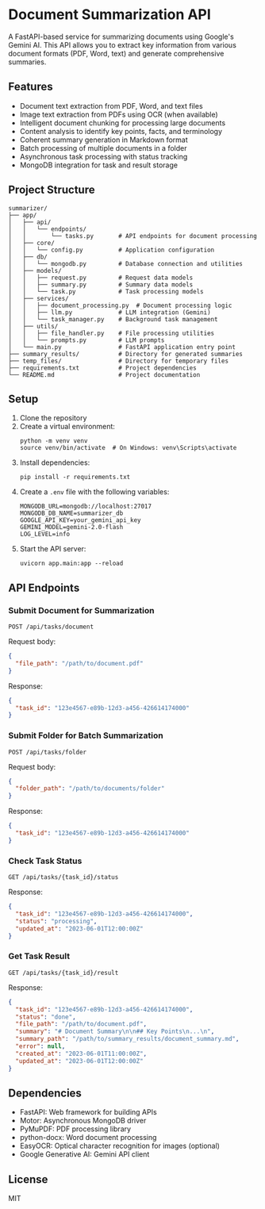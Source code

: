 # Document Summarization API

A FastAPI-based service for summarizing documents using Google's Gemini AI. This API allows you to extract key information from various document formats (PDF, Word, text) and generate comprehensive summaries.

## Features

- Document text extraction from PDF, Word, and text files
- Image text extraction from PDFs using OCR (when available)
- Intelligent document chunking for processing large documents
- Content analysis to identify key points, facts, and terminology
- Coherent summary generation in Markdown format
- Batch processing of multiple documents in a folder
- Asynchronous task processing with status tracking
- MongoDB integration for task and result storage

## Project Structure

```
summarizer/
├── app/
│   ├── api/
│   │   └── endpoints/
│   │       └── tasks.py       # API endpoints for document processing
│   ├── core/
│   │   └── config.py          # Application configuration
│   ├── db/
│   │   └── mongodb.py         # Database connection and utilities
│   ├── models/
│   │   ├── request.py         # Request data models
│   │   ├── summary.py         # Summary data models
│   │   └── task.py            # Task processing models
│   ├── services/
│   │   ├── document_processing.py  # Document processing logic
│   │   ├── llm.py             # LLM integration (Gemini)
│   │   └── task_manager.py    # Background task management
│   ├── utils/
│   │   ├── file_handler.py    # File processing utilities
│   │   └── prompts.py         # LLM prompts
│   └── main.py                # FastAPI application entry point
├── summary_results/           # Directory for generated summaries
├── temp_files/                # Directory for temporary files
├── requirements.txt           # Project dependencies
└── README.md                  # Project documentation
```

## Setup

1. Clone the repository
2. Create a virtual environment:
   ```
   python -m venv venv
   source venv/bin/activate  # On Windows: venv\Scripts\activate
   ```
3. Install dependencies:
   ```
   pip install -r requirements.txt
   ```
4. Create a `.env` file with the following variables:
   ```
   MONGODB_URL=mongodb://localhost:27017
   MONGODB_DB_NAME=summarizer_db
   GOOGLE_API_KEY=your_gemini_api_key
   GEMINI_MODEL=gemini-2.0-flash
   LOG_LEVEL=info
   ```
5. Start the API server:
   ```
   uvicorn app.main:app --reload
   ```

## API Endpoints

### Submit Document for Summarization

```
POST /api/tasks/document
```

Request body:
```json
{
  "file_path": "/path/to/document.pdf"
}
```

Response:
```json
{
  "task_id": "123e4567-e89b-12d3-a456-426614174000"
}
```

### Submit Folder for Batch Summarization

```
POST /api/tasks/folder
```

Request body:
```json
{
  "folder_path": "/path/to/documents/folder"
}
```

Response:
```json
{
  "task_id": "123e4567-e89b-12d3-a456-426614174000"
}
```

### Check Task Status

```
GET /api/tasks/{task_id}/status
```

Response:
```json
{
  "task_id": "123e4567-e89b-12d3-a456-426614174000",
  "status": "processing",
  "updated_at": "2023-06-01T12:00:00Z"
}
```

### Get Task Result

```
GET /api/tasks/{task_id}/result
```

Response:
```json
{
  "task_id": "123e4567-e89b-12d3-a456-426614174000",
  "status": "done",
  "file_path": "/path/to/document.pdf",
  "summary": "# Document Summary\n\n## Key Points\n...\n",
  "summary_path": "/path/to/summary_results/document_summary.md",
  "error": null,
  "created_at": "2023-06-01T11:00:00Z",
  "updated_at": "2023-06-01T12:00:00Z"
}
```

## Dependencies

- FastAPI: Web framework for building APIs
- Motor: Asynchronous MongoDB driver
- PyMuPDF: PDF processing library
- python-docx: Word document processing
- EasyOCR: Optical character recognition for images (optional)
- Google Generative AI: Gemini API client

## License

MIT